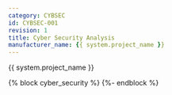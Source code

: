 ```yaml
---
category: CYBSEC
id: CYBSEC-001
revision: 1
title: Cyber Security Analysis
manufacturer_name: {{ system.project_name }}
---
```


{{ system.project_name }}

{% block cyber_security %}
{%- endblock %}
